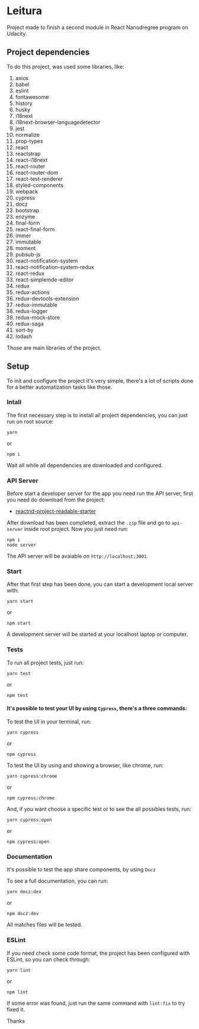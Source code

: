 # Leitura
Project made to finish a second module in React Nanodregree program on Udacity.

## Project dependencies
To do this project, was used some libraries, like:

1. axios
2. babel
3. eslint
4. fontawesome
5. history
6. husky
7. i18next
8. i18next-browser-languagedetector
9. jest
10. normalize
11. prop-types
12. react
13. reactstrap
14. react-i18next
15. react-router
16. react-router-dom
17. react-test-renderer
18. styled-components
19. webpack
20. cypress
21. docz
22. bootstrap
23. enzyme
23. final-form
24. react-final-form
25. immer
26. immutable
27. moment
28. pubsub-js
29. react-notification-system
30. react-notification-system-redux
31. react-redux
32. react-simplemde-editor
33. redux
34. redux-actions
35. redux-devtools-extension
36. redux-immutable
37. redux-logger
38. redux-mock-store
39. redux-saga
40. sort-by
41. lodash

Those are main libraries of the project.

## Setup
To init and configure the project it's very simple, there's a lot of scripts done for a better automatization tasks like those.

### Intall
The first necessary step is to install all project dependencies, you can just run on root source:

```
yarn
```

or

```
npm i
```

Wait all while all dependencies are downloaded and configured.

### API Server
Before start a developer server for the app you need run the API server, first you need do download from the project:

- [reactnd-project-readable-starter](https://github.com/udacity/reactnd-project-readable-starter)

After download has been completed, extract the `.zip` file and go to `api-server` inside root project. Now you just need run:

```
npm i
node server
```

The API server will be avaiable on `http://localhost:3001`.

### Start
After that first step has been done, you can start a development local server with:

```
yarn start
```

or

```
npm start
```

A development server will be started at your localhost laptop or computer.

### Tests
To run all project tests, just run:

```
yarn test
```

or

```
npm test
```

#### It's possible to test your UI by using `Cypress`, there's a three commands:

To test the UI in your terminal, run:

```
yarn cypress
```

or

```
npm cypress
```

To test the UI by using and showing a browser, like chrome, run:

```
yarn cypress:chrome
```

or

```
npm cypress:chrome
```

And, if you want choose a specific test or to see the all possibles tests, run:

```
yarn cypress:open
```

or

```
npm cypress:open
```

### Documentation

It's possible to test the app share components, by using `Docz`

To see a full documentation, you can run:

```
yarn docz:dev
```

or

```
npm docz:dev
```

All matches files will be tested.

### ESLint
If you need check some code format, the project has been configured with ESLint, so you can check through:

```
yarn lint
```

or

```
npm lint
```

If some error was found, just run the same command with `lint:fix` to try fixed it.

Thanks
